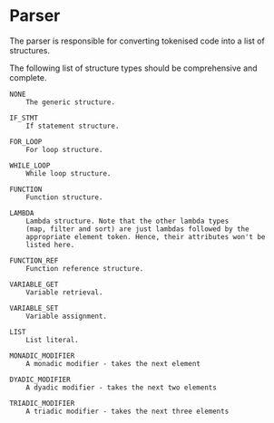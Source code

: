 # Parser

The parser is responsible for converting tokenised code into a list of structures. 

The following list of structure types should be comprehensive and complete.

    NONE
        The generic structure.

    IF_STMT
        If statement structure.

    FOR_LOOP
        For loop structure.

    WHILE_LOOP
        While loop structure.

    FUNCTION
        Function structure.

    LAMBDA
        Lambda structure. Note that the other lambda types
        (map, filter and sort) are just lambdas followed by the
        appropriate element token. Hence, their attributes won't be
        listed here.

    FUNCTION_REF
        Function reference structure.

    VARIABLE_GET
        Variable retrieval.

    VARIABLE_SET
        Variable assignment.

    LIST
        List literal.

    MONADIC_MODIFIER
        A monadic modifier - takes the next element

    DYADIC_MODIFIER
        A dyadic modifier - takes the next two elements

    TRIADIC_MODIFIER
        A triadic modifier - takes the next three elements
